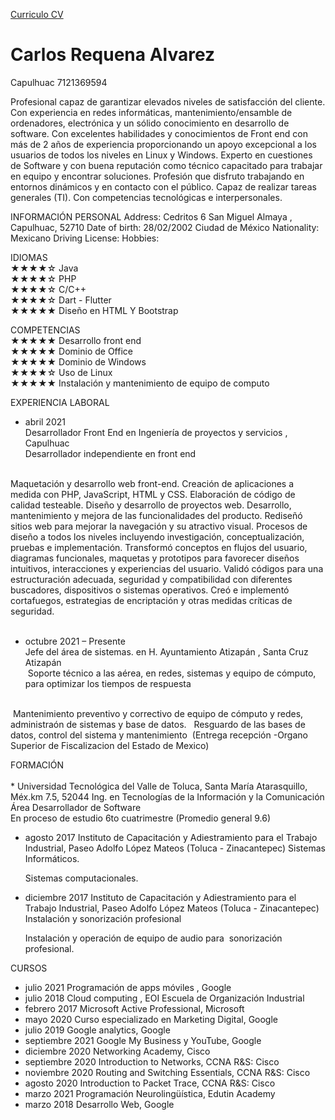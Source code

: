 <a href='https://drive.google.com/uc?id=1CpZCI_8YFSpK77fQTY53WU43ZkM6hXWD&export=download'>Curriculo CV</a>

<h1>Carlos Requena Alvarez</h1>

Capulhuac
7121369594

Profesional capaz de garantizar elevados niveles de satisfacción del cliente. Con experiencia en redes informáticas, mantenimiento/ensamble de ordenadores, electrónica y un sólido conocimiento en desarrollo de software. Con excelentes habilidades y conocimientos de Front end con más de 2 años de experiencia proporcionando un apoyo excepcional a los usuarios de todos los niveles en Linux y Windows. Experto en cuestiones de Software y con buena reputación como técnico capacitado para trabajar en equipo y encontrar soluciones. Profesión que disfruto trabajando en entornos dinámicos y en contacto con el público. Capaz de realizar tareas generales (TI). Con competencias tecnológicas e interpersonales.

INFORMACIÓN PERSONAL
  Address: Cedritos 6 San Miguel Almaya , Capulhuac, 52710
  Date of birth: 28/02/2002 Ciudad de México
  Nationality: Mexicano
  Driving License: 
  Hobbies: 

IDIOMAS<br>
  ★★★★☆ Java<br>
  ★★★★☆ PHP<br>
  ★★★★☆ C/C++<br>
  ★★★★☆ Dart - Flutter <br>
  ★★★★★ Diseño en HTML Y Bootstrap<br>

COMPETENCIAS<br>
  ★★★★★ Desarrollo front end<br>
  ★★★★★ Dominio de Office<br>
  ★★★★★ Dominio de Windows<br>
  ★★★★☆ Uso de Linux<br>
  ★★★★★ Instalación y mantenimiento de equipo de computo <br>

EXPERIENCIA LABORAL<br>
  * abril 2021<br>
    Desarrollador Front End en Ingeniería de proyectos y servicios , Capulhuac<br>
      Desarrollador independiente en front end<br><br>

  Maquetación y desarrollo web front-end.
  Creación de aplicaciones a medida con PHP, JavaScript, HTML y CSS.
  Elaboración de código de calidad testeable.
  Diseño y desarrollo de proyectos web.
  Desarrollo, mantenimiento y mejora de las funcionalidades del producto.
  Rediseñó sitios web para mejorar la navegación y su atractivo visual.
  Procesos de diseño a todos los niveles incluyendo investigación, conceptualización, pruebas e implementación.
  Transformó conceptos en flujos del usuario, diagramas funcionales, maquetas y prototipos para favorecer diseños intuitivos, interacciones y experiencias del usuario.
  Validó códigos para una estructuración adecuada, seguridad y compatibilidad con diferentes buscadores, dispositivos o sistemas operativos.
  Creó e implementó cortafuegos, estrategias de encriptación y otras medidas críticas de seguridad.<br><br>


  * octubre 2021 – Presente<br>
    Jefe del área de sistemas. en H. Ayuntamiento Atizapán , Santa Cruz Atizapán<br>
       Soporte técnico a las aérea, en redes, sistemas y equipo de cómputo, para optimizar los tiempos de respuesta <br><br>

   Mantenimiento preventivo y correctivo de equipo de cómputo y redes, administraón de sistemas y base de datos. 
   Resguardo de las bases de datos, control del sistema y mantenimiento  (Entrega recepción -Organo Superior de Fiscalizacion del Estado de Mexico)<br>
  



FORMACIÓN<br><br>
  * 
    Universidad Tecnológica del Valle de Toluca, Santa María Atarasquillo, Méx.km 7.5, 52044  Ing. en Tecnologías de la Información y la Comunicación Área Desarrollador de Software <br>
    En proceso de estudio 6to cuatrimestre (Promedio general 9.6)
  * agosto 2017
    Instituto de Capacitación y Adiestramiento para el Trabajo Industrial, Paseo Adolfo López Mateos (Toluca - Zinacantepec) Sistemas Informáticos.

    Sistemas computacionales.
  * diciembre 2017
    Instituto de Capacitación y Adiestramiento para el Trabajo Industrial, Paseo Adolfo López Mateos (Toluca - Zinacantepec) Instalación y sonorización profesional

    Instalación y operación de equipo de audio para  sonorización profesional.

CURSOS
  * julio 2021
    Programación de apps móviles , Google
  * julio 2018
    Cloud computing , EOI Escuela de Organización Industrial
  * febrero 2017
    Microsoft Active Professional, Microsoft 
  * mayo 2020
    Curso especializado en Marketing Digital, Google
  * julio 2019
    Google analytics, Google 
  * septiembre 2021
    Google My Business y YouTube, Google 
  * diciembre 2020
    Networking Academy, Cisco 
  * septiembre 2020
     Introduction to Networks, CCNA R&S: Cisco 
  * noviembre 2020
     Routing and Switching Essentials, CCNA R&S: Cisco 
  * agosto 2020
    Introduction to Packet Trace, CCNA R&S: Cisco 
  * marzo 2021
    Programación Neurolingüística, Edutin Academy
  * marzo 2018
    Desarrollo Web, Google



